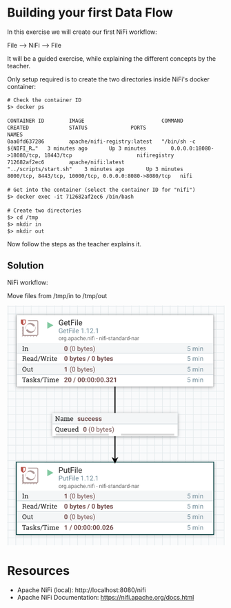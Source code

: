 # Building your first Data Flow

In this exercise we will create our first NiFi workflow:

File --> NiFi --> File

It will be a guided exercise, while explaining the different concepts by the teacher.

Only setup required is to create the two directories inside NiFi's docker container:

```shell
# Check the container ID
$> docker ps

CONTAINER ID        IMAGE                         COMMAND                  CREATED             STATUS              PORTS                                                   NAMES
0aa0fd637286        apache/nifi-registry:latest   "/bin/sh -c ${NIFI_R…"   3 minutes ago       Up 3 minutes        0.0.0.0:18080->18080/tcp, 18443/tcp                     nifiregistry
712682af2ec6        apache/nifi:latest            "../scripts/start.sh"    3 minutes ago       Up 3 minutes        8000/tcp, 8443/tcp, 10000/tcp, 0.0.0.0:8080->8080/tcp   nifi

# Get into the container (select the container ID for "nifi")
$> docker exec -it 712682af2ec6 /bin/bash

# Create two directories
$> cd /tmp
$> mkdir in
$> mkdir out
```

Now follow the steps as the teacher explains it.

## Solution

NiFi workflow:

Move files from /tmp/in to /tmp/out

![Solution](Solution1.png)

# Resources

* Apache NiFi (local): http://localhost:8080/nifi
* Apache NiFi Documentation: https://nifi.apache.org/docs.html
